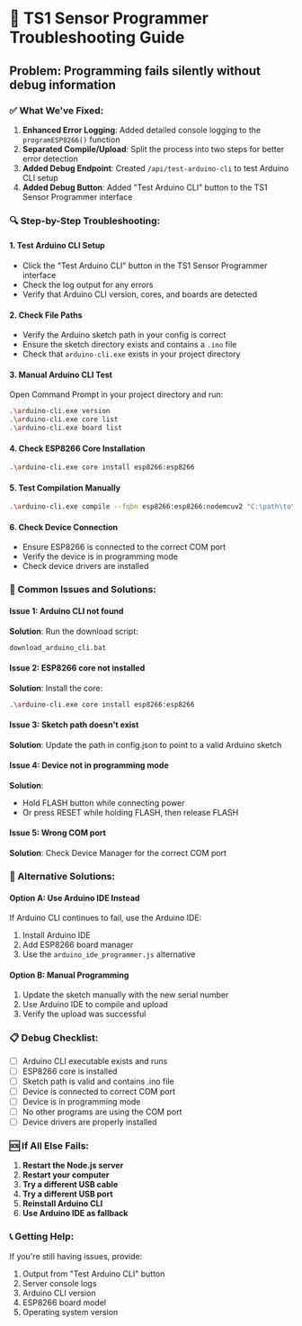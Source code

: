 # 🔧 TS1 Sensor Programmer Troubleshooting Guide

## Problem: Programming fails silently without debug information

### ✅ What We've Fixed:
1. **Enhanced Error Logging**: Added detailed console logging to the `programESP8266()` function
2. **Separated Compile/Upload**: Split the process into two steps for better error detection
3. **Added Debug Endpoint**: Created `/api/test-arduino-cli` to test Arduino CLI setup
4. **Added Debug Button**: Added "Test Arduino CLI" button to the TS1 Sensor Programmer interface

### 🔍 Step-by-Step Troubleshooting:

#### 1. **Test Arduino CLI Setup**
- Click the "Test Arduino CLI" button in the TS1 Sensor Programmer interface
- Check the log output for any errors
- Verify that Arduino CLI version, cores, and boards are detected

#### 2. **Check File Paths**
- Verify the Arduino sketch path in your config is correct
- Ensure the sketch directory exists and contains a `.ino` file
- Check that `arduino-cli.exe` exists in your project directory

#### 3. **Manual Arduino CLI Test**
Open Command Prompt in your project directory and run:
```bash
.\arduino-cli.exe version
.\arduino-cli.exe core list
.\arduino-cli.exe board list
```

#### 4. **Check ESP8266 Core Installation**
```bash
.\arduino-cli.exe core install esp8266:esp8266
```

#### 5. **Test Compilation Manually**
```bash
.\arduino-cli.exe compile --fqbn esp8266:esp8266:nodemcuv2 "C:\path\to\your\sketch\directory"
```

#### 6. **Check Device Connection**
- Ensure ESP8266 is connected to the correct COM port
- Verify the device is in programming mode
- Check device drivers are installed

### 🚨 Common Issues and Solutions:

#### **Issue 1: Arduino CLI not found**
**Solution**: Run the download script:
```bash
download_arduino_cli.bat
```

#### **Issue 2: ESP8266 core not installed**
**Solution**: Install the core:
```bash
.\arduino-cli.exe core install esp8266:esp8266
```

#### **Issue 3: Sketch path doesn't exist**
**Solution**: Update the path in config.json to point to a valid Arduino sketch

#### **Issue 4: Device not in programming mode**
**Solution**: 
- Hold FLASH button while connecting power
- Or press RESET while holding FLASH, then release FLASH

#### **Issue 5: Wrong COM port**
**Solution**: Check Device Manager for the correct COM port

### 🔄 Alternative Solutions:

#### **Option A: Use Arduino IDE Instead**
If Arduino CLI continues to fail, use the Arduino IDE:
1. Install Arduino IDE
2. Add ESP8266 board manager
3. Use the `arduino_ide_programmer.js` alternative

#### **Option B: Manual Programming**
1. Update the sketch manually with the new serial number
2. Use Arduino IDE to compile and upload
3. Verify the upload was successful

### 📋 Debug Checklist:
- [ ] Arduino CLI executable exists and runs
- [ ] ESP8266 core is installed
- [ ] Sketch path is valid and contains .ino file
- [ ] Device is connected to correct COM port
- [ ] Device is in programming mode
- [ ] No other programs are using the COM port
- [ ] Device drivers are properly installed

### 🆘 If All Else Fails:
1. **Restart the Node.js server**
2. **Restart your computer**
3. **Try a different USB cable**
4. **Try a different USB port**
5. **Reinstall Arduino CLI**
6. **Use Arduino IDE as fallback**

### 📞 Getting Help:
If you're still having issues, provide:
1. Output from "Test Arduino CLI" button
2. Server console logs
3. Arduino CLI version
4. ESP8266 board model
5. Operating system version 